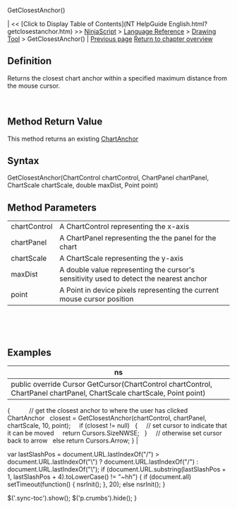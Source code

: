 ﻿










 


GetClosestAnchor()







| &lt;&lt; [Click to Display Table of Contents](NT HelpGuide English.html?getclosestanchor.htm) &gt;&gt;
 [NinjaScript](ninjascript.htm) &gt; [Language Reference](language_reference_wip.htm) &gt; [Drawing Tool](drawing_tools.htm) &gt;
GetClosestAnchor() | [Previous page](getattachedtochartbars.htm)
[Return to chapter overview](drawing_tools.htm)










Definition
----------


Returns the closest chart anchor within a specified maximum distance from the mouse cursor.


 


Method Return Value
-------------------


This method returns an existing [ChartAnchor](chartanchor.htm)



Syntax
------


GetClosestAnchor(ChartControl chartControl, ChartPanel chartPanel, ChartScale chartScale, double maxDist, Point point)



Method Parameters
-----------------




|  |  |
| --- | --- |
| chartControl | A ChartControl representing the x-axis |
| chartPanel | A ChartPanel representing the the panel for the chart |
| chartScale | A ChartScale representing the y-axis |
| maxDist | A double value representing the cursor's sensitivity used to detect the nearest anchor |
| point | A Point in device pixels representing the current mouse cursor position  |



 


 


Examples
--------




| ns |
| --- |
| public override Cursor GetCursor(ChartControl chartControl, ChartPanel chartPanel, ChartScale chartScale, Point point)
{         
   // get the closest anchor to where the user has clicked
   ChartAnchor   closest = GetClosestAnchor(chartControl, chartPanel, chartScale, 10, point);
 
   if (closest != null)
   {
     // set cursor to indicate that it can be moved
     return Cursors.SizeNWSE;
   }   
   // otherwise set cursor back to arrow
   else return Cursors.Arrow;
} |






 
 var lastSlashPos = document.URL.lastIndexOf("/") &gt; document.URL.lastIndexOf("\\") ? document.URL.lastIndexOf("/") : document.URL.lastIndexOf("\\");
 if (document.URL.substring(lastSlashPos + 1, lastSlashPos + 4).toLowerCase() != "~hh") {
 if (document.all) setTimeout(function() {
 nsrInit();
 }, 20);
 else nsrInit();
 }
 
 
 $('.sync-toc').show();
 $('p.crumbs').hide();
 }
 
 
 



